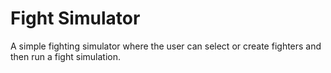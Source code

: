 # Fight Simulator

A simple fighting simulator where the user can select or create fighters and then run a fight simulation.
